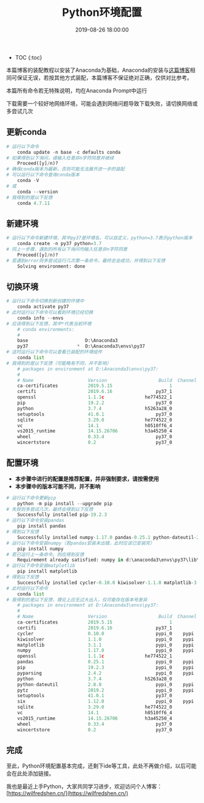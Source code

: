 ﻿---
layout: post
title: Python环境配置
date: 2019-08-26 18:00:00
tags: Environment Python
categories: install-Python
excerpt: Why not have a try?
---

* TOC
{:toc}

本篇博客的装配教程以安装了Anaconda为基础，Anaconda的安装与[这篇博客](https://wilfredshen.cn/blog/2019-08-26/Install-Anaconda/)相同可保证无误，若按其他方式装配，本篇博客不保证绝对正确，仅供对比参考。

本篇所有命令若无特殊说明，均在Anaconda Prompt中运行

下载需要一个较好地网络环境，可能会遇到网络问题导致下载失败，请切换网络或多尝试几次

## 更新conda

```python
# 运行以下命令
    conda update -n base -c defaults conda
# 如果得到以下询问，请输入任意非n字符同意并继续
    Proceed([y]/n)?
# 确保conda版本为最新，否则可能无法展开进一步的装配
# 可以运行以下命令查询conda版本
    conda -V
# 或
    conda --version
# 我得到的是以下反馈
    conda 4.7.11
```

## 新建环境

```python
# 运行以下命令新建环境，其中py37是环境名，可以自定义，python=3.7表示python版本
    conda create -n py37 python=3.7
# 同上一步骤，遇到的所有以下询问均输入任意非n字符同意
    Proceed([y]/n)?
# 若遇到error则多尝试运行几次第一条命令，最终总会成功，并得到以下反馈
    Solving environment: done
```

## 切换环境

```python
# 运行以下命令切换到新创建的环境中
    conda activate py37
# 此时运行以下命令可以看到环境已经切换
    conda info --envs
# 应该得到以下反馈，其中*代表当前环境
    # conda environments:
    #
    base                     D:\Anaconda3
    py37                  *  D:\Anaconda3\envs\py37
# 这时运行以下命令可以查看已装配的环境组件
    conda list
# 我得到的是以下反馈（可能略有不同，并不影响）
    # packages in environment at D:\Anaconda3\envs\py37:
    #
    # Name                    Version                   Build  Channel
    ca-certificates           2019.5.15                     1
    certifi                   2019.6.16                py37_1
    openssl                   1.1.1c               he774522_1
    pip                       19.2.2                   py37_0
    python                    3.7.4                h5263a28_0
    setuptools                41.0.1                   py37_0
    sqlite                    3.29.0               he774522_0
    vc                        14.1                 h0510ff6_4
    vs2015_runtime            14.15.26706          h3a45250_4
    wheel                     0.33.4                   py37_0
    wincertstore              0.2                      py37_0
```

## 配置环境

* **本步骤中进行的配置是推荐配置，并非强制要求，请按需使用**
* **本步骤中的版本可能不同，并不影响**

```python
# 运行以下命令更新pip
    python -m pip install --upgrade pip
# 失败则多尝试几次，最终会得到以下反馈
    Successfully installed pip-19.2.3
# 运行以下命令安装pandas
    pip install pandas
# 得到以下反馈
    Successfully installed numpy-1.17.0 pandas-0.25.1 python-dateutil-2.8.0 pytz-2019.2 six-1.12.0
# 运行以下命令安装numpy（若pandas安装未出错，此时应该已安装完）
    pip install numpy
# 若已运行上一条命令，则应得到反馈
    Requirement already satisfied: numpy in d:\anaconda3\envs\py37\lib\site-packages (1.17.0)
# 运行以下命令安装matplotlib
    pip install matplotlib
# 得到以下反馈
    Successfully installed cycler-0.10.0 kiwisolver-1.1.0 matplotlib-3.1.1 pyparsing-2.4.2
# 此时运行以下命令
    conda list
# 我得到的是以下反馈，理论上应无过大出入，仅可能存在版本号差异
    # packages in environment at D:\Anaconda3\envs\py37:
    #
    # Name                    Version                   Build  Channel
    ca-certificates           2019.5.15                     1
    certifi                   2019.6.16                py37_1
    cycler                    0.10.0                   pypi_0    pypi
    kiwisolver                1.1.0                    pypi_0    pypi
    matplotlib                3.1.1                    pypi_0    pypi
    numpy                     1.17.0                   pypi_0    pypi
    openssl                   1.1.1c               he774522_1
    pandas                    0.25.1                   pypi_0    pypi
    pip                       19.2.3                   pypi_0    pypi
    pyparsing                 2.4.2                    pypi_0    pypi
    python                    3.7.4                h5263a28_0
    python-dateutil           2.8.0                    pypi_0    pypi
    pytz                      2019.2                   pypi_0    pypi
    setuptools                41.0.1                   py37_0
    six                       1.12.0                   pypi_0    pypi
    sqlite                    3.29.0               he774522_0
    vc                        14.1                 h0510ff6_4
    vs2015_runtime            14.15.26706          h3a45250_4
    wheel                     0.33.4                   py37_0
    wincertstore              0.2                      py37_0
```

## 完成

至此，Python环境配置基本完成，还剩下ide等工具，此处不再做介绍，以后可能会在此处添加链接。

我也是最近上手Python，大家共同学习进步，欢迎访问个人博客：[https://wilfredshen.cn/](https://wilfredshen.cn/)

